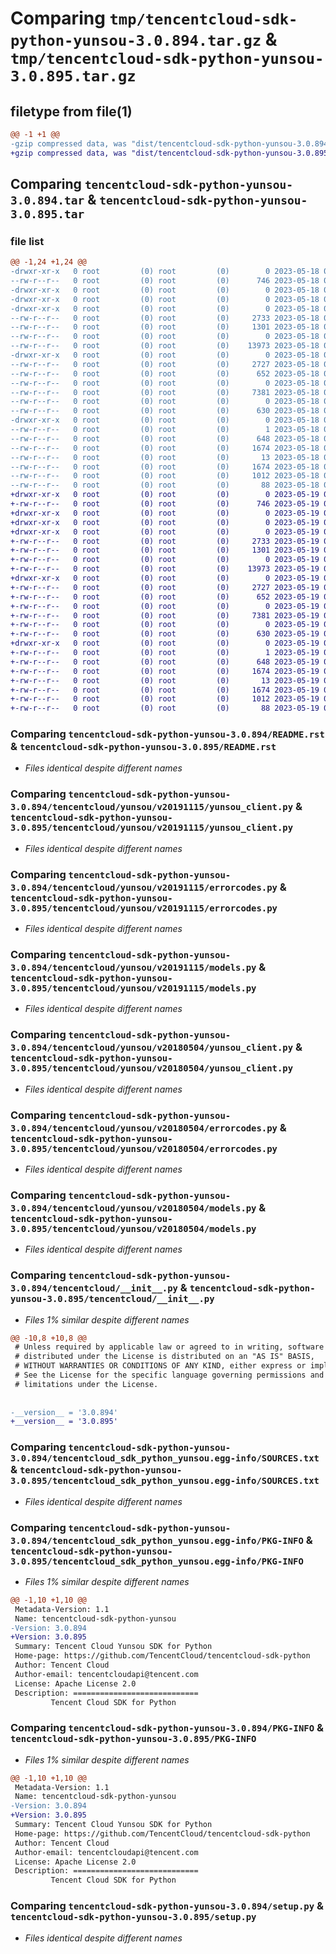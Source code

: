 # Comparing `tmp/tencentcloud-sdk-python-yunsou-3.0.894.tar.gz` & `tmp/tencentcloud-sdk-python-yunsou-3.0.895.tar.gz`

## filetype from file(1)

```diff
@@ -1 +1 @@
-gzip compressed data, was "dist/tencentcloud-sdk-python-yunsou-3.0.894.tar", last modified: Thu May 18 00:42:53 2023, max compression
+gzip compressed data, was "dist/tencentcloud-sdk-python-yunsou-3.0.895.tar", last modified: Fri May 19 03:06:44 2023, max compression
```

## Comparing `tencentcloud-sdk-python-yunsou-3.0.894.tar` & `tencentcloud-sdk-python-yunsou-3.0.895.tar`

### file list

```diff
@@ -1,24 +1,24 @@
-drwxr-xr-x   0 root         (0) root         (0)        0 2023-05-18 00:42:53.000000 tencentcloud-sdk-python-yunsou-3.0.894/
--rw-r--r--   0 root         (0) root         (0)      746 2023-05-18 00:42:53.000000 tencentcloud-sdk-python-yunsou-3.0.894/README.rst
-drwxr-xr-x   0 root         (0) root         (0)        0 2023-05-18 00:42:53.000000 tencentcloud-sdk-python-yunsou-3.0.894/tencentcloud/
-drwxr-xr-x   0 root         (0) root         (0)        0 2023-05-18 00:42:53.000000 tencentcloud-sdk-python-yunsou-3.0.894/tencentcloud/yunsou/
-drwxr-xr-x   0 root         (0) root         (0)        0 2023-05-18 00:42:53.000000 tencentcloud-sdk-python-yunsou-3.0.894/tencentcloud/yunsou/v20191115/
--rw-r--r--   0 root         (0) root         (0)     2733 2023-05-18 00:42:53.000000 tencentcloud-sdk-python-yunsou-3.0.894/tencentcloud/yunsou/v20191115/yunsou_client.py
--rw-r--r--   0 root         (0) root         (0)     1301 2023-05-18 00:42:53.000000 tencentcloud-sdk-python-yunsou-3.0.894/tencentcloud/yunsou/v20191115/errorcodes.py
--rw-r--r--   0 root         (0) root         (0)        0 2023-05-18 00:42:53.000000 tencentcloud-sdk-python-yunsou-3.0.894/tencentcloud/yunsou/v20191115/__init__.py
--rw-r--r--   0 root         (0) root         (0)    13973 2023-05-18 00:42:53.000000 tencentcloud-sdk-python-yunsou-3.0.894/tencentcloud/yunsou/v20191115/models.py
-drwxr-xr-x   0 root         (0) root         (0)        0 2023-05-18 00:42:53.000000 tencentcloud-sdk-python-yunsou-3.0.894/tencentcloud/yunsou/v20180504/
--rw-r--r--   0 root         (0) root         (0)     2727 2023-05-18 00:42:53.000000 tencentcloud-sdk-python-yunsou-3.0.894/tencentcloud/yunsou/v20180504/yunsou_client.py
--rw-r--r--   0 root         (0) root         (0)      652 2023-05-18 00:42:53.000000 tencentcloud-sdk-python-yunsou-3.0.894/tencentcloud/yunsou/v20180504/errorcodes.py
--rw-r--r--   0 root         (0) root         (0)        0 2023-05-18 00:42:53.000000 tencentcloud-sdk-python-yunsou-3.0.894/tencentcloud/yunsou/v20180504/__init__.py
--rw-r--r--   0 root         (0) root         (0)     7381 2023-05-18 00:42:53.000000 tencentcloud-sdk-python-yunsou-3.0.894/tencentcloud/yunsou/v20180504/models.py
--rw-r--r--   0 root         (0) root         (0)        0 2023-05-18 00:42:53.000000 tencentcloud-sdk-python-yunsou-3.0.894/tencentcloud/yunsou/__init__.py
--rw-r--r--   0 root         (0) root         (0)      630 2023-05-18 00:42:53.000000 tencentcloud-sdk-python-yunsou-3.0.894/tencentcloud/__init__.py
-drwxr-xr-x   0 root         (0) root         (0)        0 2023-05-18 00:42:53.000000 tencentcloud-sdk-python-yunsou-3.0.894/tencentcloud_sdk_python_yunsou.egg-info/
--rw-r--r--   0 root         (0) root         (0)        1 2023-05-18 00:42:53.000000 tencentcloud-sdk-python-yunsou-3.0.894/tencentcloud_sdk_python_yunsou.egg-info/dependency_links.txt
--rw-r--r--   0 root         (0) root         (0)      648 2023-05-18 00:42:53.000000 tencentcloud-sdk-python-yunsou-3.0.894/tencentcloud_sdk_python_yunsou.egg-info/SOURCES.txt
--rw-r--r--   0 root         (0) root         (0)     1674 2023-05-18 00:42:53.000000 tencentcloud-sdk-python-yunsou-3.0.894/tencentcloud_sdk_python_yunsou.egg-info/PKG-INFO
--rw-r--r--   0 root         (0) root         (0)       13 2023-05-18 00:42:53.000000 tencentcloud-sdk-python-yunsou-3.0.894/tencentcloud_sdk_python_yunsou.egg-info/top_level.txt
--rw-r--r--   0 root         (0) root         (0)     1674 2023-05-18 00:42:53.000000 tencentcloud-sdk-python-yunsou-3.0.894/PKG-INFO
--rw-r--r--   0 root         (0) root         (0)     1012 2023-05-18 00:42:53.000000 tencentcloud-sdk-python-yunsou-3.0.894/setup.py
--rw-r--r--   0 root         (0) root         (0)       88 2023-05-18 00:42:53.000000 tencentcloud-sdk-python-yunsou-3.0.894/setup.cfg
+drwxr-xr-x   0 root         (0) root         (0)        0 2023-05-19 03:06:44.000000 tencentcloud-sdk-python-yunsou-3.0.895/
+-rw-r--r--   0 root         (0) root         (0)      746 2023-05-19 03:06:44.000000 tencentcloud-sdk-python-yunsou-3.0.895/README.rst
+drwxr-xr-x   0 root         (0) root         (0)        0 2023-05-19 03:06:44.000000 tencentcloud-sdk-python-yunsou-3.0.895/tencentcloud/
+drwxr-xr-x   0 root         (0) root         (0)        0 2023-05-19 03:06:44.000000 tencentcloud-sdk-python-yunsou-3.0.895/tencentcloud/yunsou/
+drwxr-xr-x   0 root         (0) root         (0)        0 2023-05-19 03:06:44.000000 tencentcloud-sdk-python-yunsou-3.0.895/tencentcloud/yunsou/v20191115/
+-rw-r--r--   0 root         (0) root         (0)     2733 2023-05-19 03:06:44.000000 tencentcloud-sdk-python-yunsou-3.0.895/tencentcloud/yunsou/v20191115/yunsou_client.py
+-rw-r--r--   0 root         (0) root         (0)     1301 2023-05-19 03:06:44.000000 tencentcloud-sdk-python-yunsou-3.0.895/tencentcloud/yunsou/v20191115/errorcodes.py
+-rw-r--r--   0 root         (0) root         (0)        0 2023-05-19 03:06:44.000000 tencentcloud-sdk-python-yunsou-3.0.895/tencentcloud/yunsou/v20191115/__init__.py
+-rw-r--r--   0 root         (0) root         (0)    13973 2023-05-19 03:06:44.000000 tencentcloud-sdk-python-yunsou-3.0.895/tencentcloud/yunsou/v20191115/models.py
+drwxr-xr-x   0 root         (0) root         (0)        0 2023-05-19 03:06:44.000000 tencentcloud-sdk-python-yunsou-3.0.895/tencentcloud/yunsou/v20180504/
+-rw-r--r--   0 root         (0) root         (0)     2727 2023-05-19 03:06:44.000000 tencentcloud-sdk-python-yunsou-3.0.895/tencentcloud/yunsou/v20180504/yunsou_client.py
+-rw-r--r--   0 root         (0) root         (0)      652 2023-05-19 03:06:44.000000 tencentcloud-sdk-python-yunsou-3.0.895/tencentcloud/yunsou/v20180504/errorcodes.py
+-rw-r--r--   0 root         (0) root         (0)        0 2023-05-19 03:06:44.000000 tencentcloud-sdk-python-yunsou-3.0.895/tencentcloud/yunsou/v20180504/__init__.py
+-rw-r--r--   0 root         (0) root         (0)     7381 2023-05-19 03:06:44.000000 tencentcloud-sdk-python-yunsou-3.0.895/tencentcloud/yunsou/v20180504/models.py
+-rw-r--r--   0 root         (0) root         (0)        0 2023-05-19 03:06:44.000000 tencentcloud-sdk-python-yunsou-3.0.895/tencentcloud/yunsou/__init__.py
+-rw-r--r--   0 root         (0) root         (0)      630 2023-05-19 03:06:44.000000 tencentcloud-sdk-python-yunsou-3.0.895/tencentcloud/__init__.py
+drwxr-xr-x   0 root         (0) root         (0)        0 2023-05-19 03:06:44.000000 tencentcloud-sdk-python-yunsou-3.0.895/tencentcloud_sdk_python_yunsou.egg-info/
+-rw-r--r--   0 root         (0) root         (0)        1 2023-05-19 03:06:44.000000 tencentcloud-sdk-python-yunsou-3.0.895/tencentcloud_sdk_python_yunsou.egg-info/dependency_links.txt
+-rw-r--r--   0 root         (0) root         (0)      648 2023-05-19 03:06:44.000000 tencentcloud-sdk-python-yunsou-3.0.895/tencentcloud_sdk_python_yunsou.egg-info/SOURCES.txt
+-rw-r--r--   0 root         (0) root         (0)     1674 2023-05-19 03:06:44.000000 tencentcloud-sdk-python-yunsou-3.0.895/tencentcloud_sdk_python_yunsou.egg-info/PKG-INFO
+-rw-r--r--   0 root         (0) root         (0)       13 2023-05-19 03:06:44.000000 tencentcloud-sdk-python-yunsou-3.0.895/tencentcloud_sdk_python_yunsou.egg-info/top_level.txt
+-rw-r--r--   0 root         (0) root         (0)     1674 2023-05-19 03:06:44.000000 tencentcloud-sdk-python-yunsou-3.0.895/PKG-INFO
+-rw-r--r--   0 root         (0) root         (0)     1012 2023-05-19 03:06:44.000000 tencentcloud-sdk-python-yunsou-3.0.895/setup.py
+-rw-r--r--   0 root         (0) root         (0)       88 2023-05-19 03:06:44.000000 tencentcloud-sdk-python-yunsou-3.0.895/setup.cfg
```

### Comparing `tencentcloud-sdk-python-yunsou-3.0.894/README.rst` & `tencentcloud-sdk-python-yunsou-3.0.895/README.rst`

 * *Files identical despite different names*

### Comparing `tencentcloud-sdk-python-yunsou-3.0.894/tencentcloud/yunsou/v20191115/yunsou_client.py` & `tencentcloud-sdk-python-yunsou-3.0.895/tencentcloud/yunsou/v20191115/yunsou_client.py`

 * *Files identical despite different names*

### Comparing `tencentcloud-sdk-python-yunsou-3.0.894/tencentcloud/yunsou/v20191115/errorcodes.py` & `tencentcloud-sdk-python-yunsou-3.0.895/tencentcloud/yunsou/v20191115/errorcodes.py`

 * *Files identical despite different names*

### Comparing `tencentcloud-sdk-python-yunsou-3.0.894/tencentcloud/yunsou/v20191115/models.py` & `tencentcloud-sdk-python-yunsou-3.0.895/tencentcloud/yunsou/v20191115/models.py`

 * *Files identical despite different names*

### Comparing `tencentcloud-sdk-python-yunsou-3.0.894/tencentcloud/yunsou/v20180504/yunsou_client.py` & `tencentcloud-sdk-python-yunsou-3.0.895/tencentcloud/yunsou/v20180504/yunsou_client.py`

 * *Files identical despite different names*

### Comparing `tencentcloud-sdk-python-yunsou-3.0.894/tencentcloud/yunsou/v20180504/errorcodes.py` & `tencentcloud-sdk-python-yunsou-3.0.895/tencentcloud/yunsou/v20180504/errorcodes.py`

 * *Files identical despite different names*

### Comparing `tencentcloud-sdk-python-yunsou-3.0.894/tencentcloud/yunsou/v20180504/models.py` & `tencentcloud-sdk-python-yunsou-3.0.895/tencentcloud/yunsou/v20180504/models.py`

 * *Files identical despite different names*

### Comparing `tencentcloud-sdk-python-yunsou-3.0.894/tencentcloud/__init__.py` & `tencentcloud-sdk-python-yunsou-3.0.895/tencentcloud/__init__.py`

 * *Files 1% similar despite different names*

```diff
@@ -10,8 +10,8 @@
 # Unless required by applicable law or agreed to in writing, software
 # distributed under the License is distributed on an "AS IS" BASIS,
 # WITHOUT WARRANTIES OR CONDITIONS OF ANY KIND, either express or implied.
 # See the License for the specific language governing permissions and
 # limitations under the License.
 
 
-__version__ = '3.0.894'
+__version__ = '3.0.895'
```

### Comparing `tencentcloud-sdk-python-yunsou-3.0.894/tencentcloud_sdk_python_yunsou.egg-info/SOURCES.txt` & `tencentcloud-sdk-python-yunsou-3.0.895/tencentcloud_sdk_python_yunsou.egg-info/SOURCES.txt`

 * *Files identical despite different names*

### Comparing `tencentcloud-sdk-python-yunsou-3.0.894/tencentcloud_sdk_python_yunsou.egg-info/PKG-INFO` & `tencentcloud-sdk-python-yunsou-3.0.895/tencentcloud_sdk_python_yunsou.egg-info/PKG-INFO`

 * *Files 1% similar despite different names*

```diff
@@ -1,10 +1,10 @@
 Metadata-Version: 1.1
 Name: tencentcloud-sdk-python-yunsou
-Version: 3.0.894
+Version: 3.0.895
 Summary: Tencent Cloud Yunsou SDK for Python
 Home-page: https://github.com/TencentCloud/tencentcloud-sdk-python
 Author: Tencent Cloud
 Author-email: tencentcloudapi@tencent.com
 License: Apache License 2.0
 Description: ============================
         Tencent Cloud SDK for Python
```

### Comparing `tencentcloud-sdk-python-yunsou-3.0.894/PKG-INFO` & `tencentcloud-sdk-python-yunsou-3.0.895/PKG-INFO`

 * *Files 1% similar despite different names*

```diff
@@ -1,10 +1,10 @@
 Metadata-Version: 1.1
 Name: tencentcloud-sdk-python-yunsou
-Version: 3.0.894
+Version: 3.0.895
 Summary: Tencent Cloud Yunsou SDK for Python
 Home-page: https://github.com/TencentCloud/tencentcloud-sdk-python
 Author: Tencent Cloud
 Author-email: tencentcloudapi@tencent.com
 License: Apache License 2.0
 Description: ============================
         Tencent Cloud SDK for Python
```

### Comparing `tencentcloud-sdk-python-yunsou-3.0.894/setup.py` & `tencentcloud-sdk-python-yunsou-3.0.895/setup.py`

 * *Files identical despite different names*


